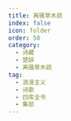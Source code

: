 ```yaml
---
title: 离骚草木疏
index: false
icon: folder
order: 50
category:
  - 诗藏
  - 楚辞
  - 离骚草木疏
tag:
  - 浪漫主义
  - 诗歌
  - 四库全书
  - 集部
---
```


<AutoCatalog  />